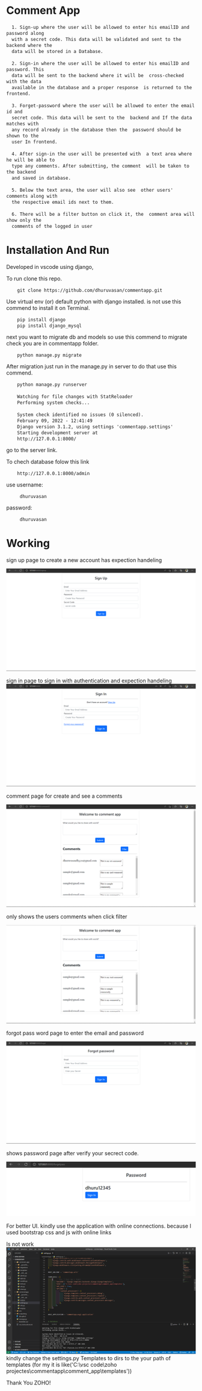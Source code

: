 # Comment App

      1. Sign-up where the user will be allowed to enter his emailID and password along
      with a secret code. This data will be validated and sent to the backend where the
      data will be stored in a Database.

      2. Sign-in where the user will be allowed to enter his emailID and password. This
      data will be sent to the backend where it will be  cross-checked with the data
      available in the database and a proper response  is returned to the frontend.

      3. Forget-password where the user will be allowed to enter the email id and
      secret code. This data will be sent to the  backend and If the data matches with
      any record already in the database then the  password should be shown to the
      user In frontend.

      4. After sign-in the user will be presented with  a text area where he will be able to
      type any comments. After submitting, the comment  will be taken to the backend
      and saved in database.

      5. Below the text area, the user will also see  other users' comments along with
      the respective email ids next to them.

      6. There will be a filter button on click it, the  comment area will show only the
      comments of the logged in user

# Installation And Run

Developed in vscode using django,

To run clone this repo.

        git clone https://github.com/dhuruvasan/commentapp.git

Use virtual env (or) default python with django installed. is not use this commend to install it on Terminal.

        pip install django
        pip install django_mysql

next you want to migrate db and models so use this commend to migrate check you are in commentapp folder.

        python manage.py migrate

After migration just run in the manage.py in server to do that use this commend.

        python manage.py runserver

        Watching for file changes with StatReloader
        Performing system checks...

        System check identified no issues (0 silenced).
        February 09, 2022 - 12:41:49
        Django version 3.1.2, using settings 'commentapp.settings'
        Starting development server at
        http://127.0.0.1:8000/

go to the server link.

To chech database folow this link

        http://127.0.0.1:8000/admin

use username:

         dhuruvasan
password:

         dhuruvasan

# Working

sign up page to create a new account has expection handeling

![signup](https://raw.githubusercontent.com/dhuruvasan/commentapp/master/outputimg/Screenshot%20(89).png)

sign in page to sign in with authentication and expection handeling
![signin](https://raw.githubusercontent.com/dhuruvasan/commentapp/master/outputimg/Screenshot%20(86).png)

comment page for create and see a comments

![comment page](https://raw.githubusercontent.com/dhuruvasan/commentapp/master/outputimg/Screenshot%20(87).png)

only shows the users comments when click filter

![user comment page](https://raw.githubusercontent.com/dhuruvasan/commentapp/master/outputimg/Screenshot%20(88).png)

forgot pass word page to enter the email and password

![forgot pass word](https://raw.githubusercontent.com/dhuruvasan/commentapp/master/outputimg/Screenshot%20(90).png)

shows password page after verify your secrect code.

![show password](https://raw.githubusercontent.com/dhuruvasan/commentapp/master/outputimg/Screenshot%20(91).png)

For better UI. kindly use the application with online connections. because I used bootstrap css and js with online links

Is not work
![signup](https://raw.githubusercontent.com/dhuruvasan/commentapp/master/outputimg/Screenshot%20(97).png)
kindly change the settings.py Templates to dirs to the your path of templates (for my it is like('C:\vsc code\zoho projectes\commentapp\comment_app\templates'))

Thank You ZOHO!

